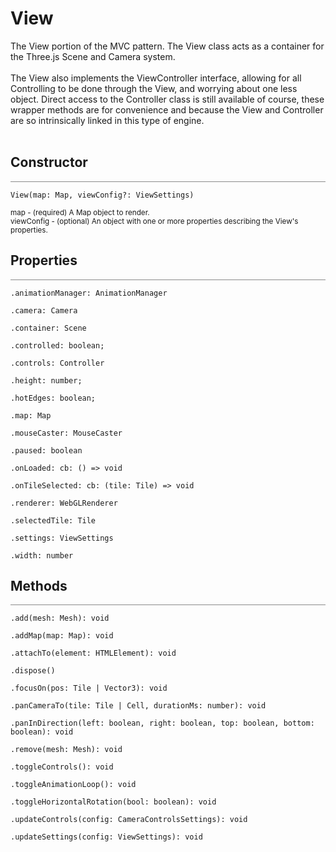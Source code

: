 # View

<div class='description'>
The View portion of the MVC pattern. The View class acts as a container for the Three.js Scene and Camera system.<br><br>
The View also implements the ViewController interface, allowing for all Controlling to be done through the View, and worrying about one less object. Direct access to the Controller class is still available of course, these wrapper methods are for convenience and because the View and Controller are so intrinsically linked in this type of engine. <br><br>
</div>

## Constructor
<hr style='width:100%; opacity:.5;' />

`View(map: Map, viewConfig?: ViewSettings)`

<small>
map - (required) A Map object to render.<br> 
viewConfig - (optional) An object with one or more properties describing the View's properties.
</small>

## Properties
<hr style='width:100%; opacity:.5;' />

`.animationManager: AnimationManager`

`.camera: Camera`

`.container: Scene`

`.controlled: boolean;`

`.controls: Controller`

`.height: number;`

`.hotEdges: boolean;`

`.map: Map`

`.mouseCaster: MouseCaster`

`.paused: boolean`

`.onLoaded: cb: () => void`

`.onTileSelected: cb: (tile: Tile) => void`

`.renderer: WebGLRenderer`

`.selectedTile: Tile`

`.settings: ViewSettings`

`.width: number`

## Methods
<hr style='width:100%; opacity:.5;' />

`.add(mesh: Mesh): void`

`.addMap(map: Map): void`

`.attachTo(element: HTMLElement): void`

`.dispose()`

`.focusOn(pos: Tile | Vector3): void`

`.panCameraTo(tile: Tile | Cell, durationMs: number): void`

`.panInDirection(left: boolean, right: boolean, top: boolean, bottom: boolean): void`

`.remove(mesh: Mesh): void`

`.toggleControls(): void`

`.toggleAnimationLoop(): void`

`.toggleHorizontalRotation(bool: boolean): void`

`.updateControls(config: CameraControlsSettings): void`

`.updateSettings(config: ViewSettings): void`